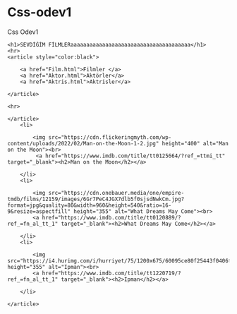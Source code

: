 # Css-odev1
Css Odev1
<!DOCTYPE html>
<html lang="tr">
<head>
    <meta charset="UTF-8">
    <meta http-equiv="X-UA-Compatible" content="IE=edge">
    <meta name="viewport" content="width=device-width, initial-scale=1.0">
    <title>Film</title>
</head>
<link rel="stylesheet" href="CSS/İlk.css">

<body>

    <h1>SEVDİĞİM FİLMLERaaaaaaaaaaaaaaaaaaaaaaaaaaaaaaaaaaaaaa</h1>
    <hr>
    <article style="color:black">
        
        <a href="Film.html">Filmler </a>
        <a href="Aktor.html">Aktörler</a>
        <a href="Aktris.html">Aktrisler</a>

    </article>

    <hr>

    </article>
        <li>

            <img src="https://cdn.flickeringmyth.com/wp-content/uploads/2022/02/Man-on-the-Moon-1-2.jpg" height="400" alt="Man on the Moon"><br>
             <a href="https://www.imdb.com/title/tt0125664/?ref_=ttmi_tt" target="_blank"><h2>Man on the Moon</h2></a>

        </li>
        <li>

            <img src="https://cdn.onebauer.media/one/empire-tmdb/films/12159/images/6Gr7PeC4JGX7dlb5f0sjsdNwkCm.jpg?format=jpg&quality=80&width=960&height=540&ratio=16-9&resize=aspectfill" height="355" alt="What Dreams May Come"><br>
            <a href="https://www.imdb.com/title/tt0120889/?ref_=fn_al_tt_1" target="_blank"><h2>What Dreams May Come</h2></a>

        </li>
        <li>

            <img src="https://i4.hurimg.com/i/hurriyet/75/1200x675/60095ce80f25443f0406f312.jpg" height="355" alt="Ipman"><br>
            <a href="https://www.imdb.com/title/tt1220719/?ref_=fn_al_tt_1" target="_blank"><h2>Ipman</h2></a>

        </li>

    </article>



 



    
</body>
</head>
</html>
